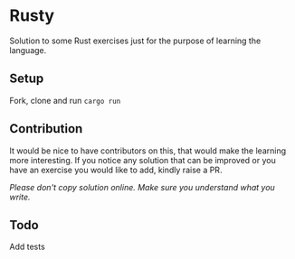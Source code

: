 # Rusty
Solution to some Rust exercises just for the purpose of learning the language.

## Setup
Fork, clone and run `cargo run`

## Contribution
It would be nice to have contributors on this, that would make the learning more interesting.
If you notice any solution that can be improved or you have an exercise you would like to add, kindly raise a PR.

_Please don't copy solution online. Make sure you understand what you write._

## Todo
Add tests

